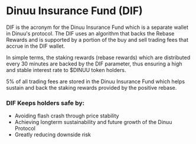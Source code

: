 # Dinuu Insurance Fund (DIF)

DIF is the acronym for the Dinuu Insurance Fund which is a separate wallet in Dinuu's protocol. The DIF uses an algorithm that backs the Rebase Rewards and is supported by a portion of the buy and sell trading fees that accrue in the DIF wallet. &#x20;



In simple terms, the staking rewards (rebase rewards) which are distributed every 30 minutes are backed by the DIF parameter, thus ensuring a high and stable interest rate to $DINUU token holders.&#x20;

5% of all trading fees are stored in the Dinuu Insurance Fund which helps sustain and back the staking rewards provided by the positive rebase.

### DIF Keeps holders safe by:

* Avoiding flash crash through price stability
* Achieving longterm sustainability and future growth of the Dinuu Protocol
* Greatly reducing downside risk
